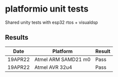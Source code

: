 # platformio unit tests

Shared unity tests with esp32 rtos + visualdsp

## Results

|   Date  | Platform            | Result |
| ------- | ------------------- | ------ |
| 19APR22 | Atmel ARM SAMD21 m0 | Pass   |
| 19APR22 | Atmel AVR 32u4      | Pass   |
